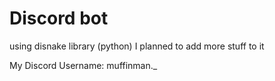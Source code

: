 # Discord bot 
using disnake library (python)
I planned to add more stuff to it 

My Discord Username: muffinman._
